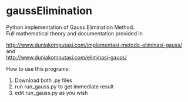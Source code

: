 # gaussElimination
Python implementation of Gauss Elimination Method.   
Full mathematical theory and documentation provided in  
  
http://www.duniakomputasi.com/implementasi-metode-eliminasi-gauss/  
and  
http://www.duniakomputasi.com/eliminasi-gauss/  
  
How to use this programs:    
1. Download both .py files  
2. run run_gauss.py to get immediate result  
3. edit run_gauss.py as you wish
